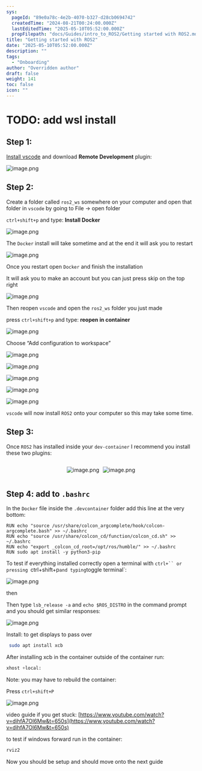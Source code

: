 ```yaml
---
sys:
  pageId: "89e0a78c-4e2b-4070-b327-d28cb0694742"
  createdTime: "2024-08-21T00:24:00.000Z"
  lastEditedTime: "2025-05-10T05:52:00.000Z"
  propFilepath: "docs/Guides/intro_to_ROS2/Getting started with ROS2.md"
title: "Getting started with ROS2"
date: "2025-05-10T05:52:00.000Z"
description: ""
tags:
  - "Onboarding"
author: "Overridden author"
draft: false
weight: 141
toc: false
icon: ""
---
```


# TODO: add wsl install

## Step 1:

[Install vscode](https://code.visualstudio.com/download) and download **Remote Development** plugin:

![image.png](https://prod-files-secure.s3.us-west-2.amazonaws.com/d518164a-d88e-44d1-a4ee-3adb3bd8bce0/efb52993-1881-4a40-b95e-6f020334f022/image.png?X-Amz-Algorithm=AWS4-HMAC-SHA256&X-Amz-Content-Sha256=UNSIGNED-PAYLOAD&X-Amz-Credential=ASIAZI2LB466UAK34PO5%2F20250702%2Fus-west-2%2Fs3%2Faws4_request&X-Amz-Date=20250702T110831Z&X-Amz-Expires=3600&X-Amz-Security-Token=IQoJb3JpZ2luX2VjEPP%2F%2F%2F%2F%2F%2F%2F%2F%2F%2FwEaCXVzLXdlc3QtMiJIMEYCIQCPHFxyAuqaR9LkIKvtX67%2B1qAYSpNIBNpn0ujVBqYaoAIhAN0cd8EkozwlIep0kN0OXvsceCUi9MmeLIXIUssUV4t5KogECOv%2F%2F%2F%2F%2F%2F%2F%2F%2F%2FwEQABoMNjM3NDIzMTgzODA1IgwjbUmH8lXfRF4o9uEq3AMQ8kraD5%2FWa3mi%2FjwZJ84Y1JhWyTvSe9jpEVwqpJhAXVF6aNy1LX2XlbJNUVLvzAqNGJc3Mc0VUI%2FfoZks6kMVqFS7sSmxdBGl1lR5rxqMaZ99W0fLHs%2BD1fWpMA37bWWxWACAC7uB45UercTcgl0BhaSVt705mvNQObQz0YwI1EMVrb2R65ah5PFaB5YGMtI2cdeDATu%2Fh8Amp%2FBayLv4D9NzC8tt6sExTghYCud5IvjJlGsl1X7LIivxS7MrsbASl5LPIh7FxIQdaflvlx5Xvxj%2FsMxLRVPdOjo6soGd4vz3uMdW0I5jgEbNOTjkRDRGQGTx12LLV5nVGWvm%2BHYzqFwm6jxa5KYDXYile0cVncEK3V3qAa11pbTiRUkJjY3wLBIMb9r%2F8n5r5ldjwErUCCnMJmQzvy506q8%2FMJOoGuMDYyZ4Lz70W4vxJ6ibTHp7RFoJ7XYuJMEEyhAUwnXFZh7GaPuTGbz2q%2F%2BXTVz0TpsYU0T7id6P56rxkANiCjpDemYuNwZP2zvKalfxMynBlPZFwtJB4K%2BbTKuQleYGr1ex0sgy7NOWdIAvb5x0sxd%2Fvzwngh3oSxvNAT5G01y%2F2qu0ndBEy81r3rmV7Syiz7%2BFXOauNc3YpfYYqzCdk5TDBjqkAVZtO84sy%2BBXoDAyibSNdU2KonC3RGuOn6vWcBtPBhAgHHrFnqVuA3pFpMkJnr8isESwRBfGaXQzd7zQtfXFoVJnd3j1KsdCv95Mxn7YqFlpwlMUDtdtxEwgW3cjT7rkHcf1eoxrQXyceg1O9cTsb7Twaosrxk5RNbyyvc83tkF3xbBp0Qvv%2Fx8PXwGi70kKPCDlf2o3do0pKFyXNhv2cDOJWK05&X-Amz-Signature=1219cb1c0c4d3fe99446ab381fd5bfb4584d2db2d1f696038a8abe8bba9667f6&X-Amz-SignedHeaders=host&x-amz-checksum-mode=ENABLED&x-id=GetObject)

## Step 2:

Create a folder called `ros2_ws` somewhere on your computer and open that folder in `vscode` by going to File → open folder 

`ctrl+shift+p` and type: **Install Docker**

![image.png](https://prod-files-secure.s3.us-west-2.amazonaws.com/d518164a-d88e-44d1-a4ee-3adb3bd8bce0/2269dc0e-1cd5-47ff-bceb-c04ad9b2eab0/image.png?X-Amz-Algorithm=AWS4-HMAC-SHA256&X-Amz-Content-Sha256=UNSIGNED-PAYLOAD&X-Amz-Credential=ASIAZI2LB466UAK34PO5%2F20250702%2Fus-west-2%2Fs3%2Faws4_request&X-Amz-Date=20250702T110831Z&X-Amz-Expires=3600&X-Amz-Security-Token=IQoJb3JpZ2luX2VjEPP%2F%2F%2F%2F%2F%2F%2F%2F%2F%2FwEaCXVzLXdlc3QtMiJIMEYCIQCPHFxyAuqaR9LkIKvtX67%2B1qAYSpNIBNpn0ujVBqYaoAIhAN0cd8EkozwlIep0kN0OXvsceCUi9MmeLIXIUssUV4t5KogECOv%2F%2F%2F%2F%2F%2F%2F%2F%2F%2FwEQABoMNjM3NDIzMTgzODA1IgwjbUmH8lXfRF4o9uEq3AMQ8kraD5%2FWa3mi%2FjwZJ84Y1JhWyTvSe9jpEVwqpJhAXVF6aNy1LX2XlbJNUVLvzAqNGJc3Mc0VUI%2FfoZks6kMVqFS7sSmxdBGl1lR5rxqMaZ99W0fLHs%2BD1fWpMA37bWWxWACAC7uB45UercTcgl0BhaSVt705mvNQObQz0YwI1EMVrb2R65ah5PFaB5YGMtI2cdeDATu%2Fh8Amp%2FBayLv4D9NzC8tt6sExTghYCud5IvjJlGsl1X7LIivxS7MrsbASl5LPIh7FxIQdaflvlx5Xvxj%2FsMxLRVPdOjo6soGd4vz3uMdW0I5jgEbNOTjkRDRGQGTx12LLV5nVGWvm%2BHYzqFwm6jxa5KYDXYile0cVncEK3V3qAa11pbTiRUkJjY3wLBIMb9r%2F8n5r5ldjwErUCCnMJmQzvy506q8%2FMJOoGuMDYyZ4Lz70W4vxJ6ibTHp7RFoJ7XYuJMEEyhAUwnXFZh7GaPuTGbz2q%2F%2BXTVz0TpsYU0T7id6P56rxkANiCjpDemYuNwZP2zvKalfxMynBlPZFwtJB4K%2BbTKuQleYGr1ex0sgy7NOWdIAvb5x0sxd%2Fvzwngh3oSxvNAT5G01y%2F2qu0ndBEy81r3rmV7Syiz7%2BFXOauNc3YpfYYqzCdk5TDBjqkAVZtO84sy%2BBXoDAyibSNdU2KonC3RGuOn6vWcBtPBhAgHHrFnqVuA3pFpMkJnr8isESwRBfGaXQzd7zQtfXFoVJnd3j1KsdCv95Mxn7YqFlpwlMUDtdtxEwgW3cjT7rkHcf1eoxrQXyceg1O9cTsb7Twaosrxk5RNbyyvc83tkF3xbBp0Qvv%2Fx8PXwGi70kKPCDlf2o3do0pKFyXNhv2cDOJWK05&X-Amz-Signature=50c0cc5bfd10e9d4f0a30abd2aa56a6bb5d0ea58912ae1dce45abbcee91ecb1e&X-Amz-SignedHeaders=host&x-amz-checksum-mode=ENABLED&x-id=GetObject)

The `Docker` install will take sometime and at the end it will ask you to restart

![image.png](https://prod-files-secure.s3.us-west-2.amazonaws.com/d518164a-d88e-44d1-a4ee-3adb3bd8bce0/ed233f78-be33-4b1f-b89c-9c346c0e961e/image.png?X-Amz-Algorithm=AWS4-HMAC-SHA256&X-Amz-Content-Sha256=UNSIGNED-PAYLOAD&X-Amz-Credential=ASIAZI2LB466UAK34PO5%2F20250702%2Fus-west-2%2Fs3%2Faws4_request&X-Amz-Date=20250702T110831Z&X-Amz-Expires=3600&X-Amz-Security-Token=IQoJb3JpZ2luX2VjEPP%2F%2F%2F%2F%2F%2F%2F%2F%2F%2FwEaCXVzLXdlc3QtMiJIMEYCIQCPHFxyAuqaR9LkIKvtX67%2B1qAYSpNIBNpn0ujVBqYaoAIhAN0cd8EkozwlIep0kN0OXvsceCUi9MmeLIXIUssUV4t5KogECOv%2F%2F%2F%2F%2F%2F%2F%2F%2F%2FwEQABoMNjM3NDIzMTgzODA1IgwjbUmH8lXfRF4o9uEq3AMQ8kraD5%2FWa3mi%2FjwZJ84Y1JhWyTvSe9jpEVwqpJhAXVF6aNy1LX2XlbJNUVLvzAqNGJc3Mc0VUI%2FfoZks6kMVqFS7sSmxdBGl1lR5rxqMaZ99W0fLHs%2BD1fWpMA37bWWxWACAC7uB45UercTcgl0BhaSVt705mvNQObQz0YwI1EMVrb2R65ah5PFaB5YGMtI2cdeDATu%2Fh8Amp%2FBayLv4D9NzC8tt6sExTghYCud5IvjJlGsl1X7LIivxS7MrsbASl5LPIh7FxIQdaflvlx5Xvxj%2FsMxLRVPdOjo6soGd4vz3uMdW0I5jgEbNOTjkRDRGQGTx12LLV5nVGWvm%2BHYzqFwm6jxa5KYDXYile0cVncEK3V3qAa11pbTiRUkJjY3wLBIMb9r%2F8n5r5ldjwErUCCnMJmQzvy506q8%2FMJOoGuMDYyZ4Lz70W4vxJ6ibTHp7RFoJ7XYuJMEEyhAUwnXFZh7GaPuTGbz2q%2F%2BXTVz0TpsYU0T7id6P56rxkANiCjpDemYuNwZP2zvKalfxMynBlPZFwtJB4K%2BbTKuQleYGr1ex0sgy7NOWdIAvb5x0sxd%2Fvzwngh3oSxvNAT5G01y%2F2qu0ndBEy81r3rmV7Syiz7%2BFXOauNc3YpfYYqzCdk5TDBjqkAVZtO84sy%2BBXoDAyibSNdU2KonC3RGuOn6vWcBtPBhAgHHrFnqVuA3pFpMkJnr8isESwRBfGaXQzd7zQtfXFoVJnd3j1KsdCv95Mxn7YqFlpwlMUDtdtxEwgW3cjT7rkHcf1eoxrQXyceg1O9cTsb7Twaosrxk5RNbyyvc83tkF3xbBp0Qvv%2Fx8PXwGi70kKPCDlf2o3do0pKFyXNhv2cDOJWK05&X-Amz-Signature=1c1b463e683ebd90d56e3545afce82e8629b99f2d55895c67da2bc33d945352d&X-Amz-SignedHeaders=host&x-amz-checksum-mode=ENABLED&x-id=GetObject)

Once you restart open `Docker` and finish the installation

It will ask you to make an account but you can just press skip on the top right

![image.png](https://prod-files-secure.s3.us-west-2.amazonaws.com/d518164a-d88e-44d1-a4ee-3adb3bd8bce0/21010ad9-1659-4fd9-9f59-9932a09b2a3d/image.png?X-Amz-Algorithm=AWS4-HMAC-SHA256&X-Amz-Content-Sha256=UNSIGNED-PAYLOAD&X-Amz-Credential=ASIAZI2LB466UAK34PO5%2F20250702%2Fus-west-2%2Fs3%2Faws4_request&X-Amz-Date=20250702T110831Z&X-Amz-Expires=3600&X-Amz-Security-Token=IQoJb3JpZ2luX2VjEPP%2F%2F%2F%2F%2F%2F%2F%2F%2F%2FwEaCXVzLXdlc3QtMiJIMEYCIQCPHFxyAuqaR9LkIKvtX67%2B1qAYSpNIBNpn0ujVBqYaoAIhAN0cd8EkozwlIep0kN0OXvsceCUi9MmeLIXIUssUV4t5KogECOv%2F%2F%2F%2F%2F%2F%2F%2F%2F%2FwEQABoMNjM3NDIzMTgzODA1IgwjbUmH8lXfRF4o9uEq3AMQ8kraD5%2FWa3mi%2FjwZJ84Y1JhWyTvSe9jpEVwqpJhAXVF6aNy1LX2XlbJNUVLvzAqNGJc3Mc0VUI%2FfoZks6kMVqFS7sSmxdBGl1lR5rxqMaZ99W0fLHs%2BD1fWpMA37bWWxWACAC7uB45UercTcgl0BhaSVt705mvNQObQz0YwI1EMVrb2R65ah5PFaB5YGMtI2cdeDATu%2Fh8Amp%2FBayLv4D9NzC8tt6sExTghYCud5IvjJlGsl1X7LIivxS7MrsbASl5LPIh7FxIQdaflvlx5Xvxj%2FsMxLRVPdOjo6soGd4vz3uMdW0I5jgEbNOTjkRDRGQGTx12LLV5nVGWvm%2BHYzqFwm6jxa5KYDXYile0cVncEK3V3qAa11pbTiRUkJjY3wLBIMb9r%2F8n5r5ldjwErUCCnMJmQzvy506q8%2FMJOoGuMDYyZ4Lz70W4vxJ6ibTHp7RFoJ7XYuJMEEyhAUwnXFZh7GaPuTGbz2q%2F%2BXTVz0TpsYU0T7id6P56rxkANiCjpDemYuNwZP2zvKalfxMynBlPZFwtJB4K%2BbTKuQleYGr1ex0sgy7NOWdIAvb5x0sxd%2Fvzwngh3oSxvNAT5G01y%2F2qu0ndBEy81r3rmV7Syiz7%2BFXOauNc3YpfYYqzCdk5TDBjqkAVZtO84sy%2BBXoDAyibSNdU2KonC3RGuOn6vWcBtPBhAgHHrFnqVuA3pFpMkJnr8isESwRBfGaXQzd7zQtfXFoVJnd3j1KsdCv95Mxn7YqFlpwlMUDtdtxEwgW3cjT7rkHcf1eoxrQXyceg1O9cTsb7Twaosrxk5RNbyyvc83tkF3xbBp0Qvv%2Fx8PXwGi70kKPCDlf2o3do0pKFyXNhv2cDOJWK05&X-Amz-Signature=fedd006a91027d0b6bd81a62df2be14a1a5c5940dce391b84ee3d47e44d03ea9&X-Amz-SignedHeaders=host&x-amz-checksum-mode=ENABLED&x-id=GetObject)

Then reopen `vscode` and open the `ros2_ws` folder you just made

press `ctrl+shift+p` and type: **reopen in container**

![image.png](https://prod-files-secure.s3.us-west-2.amazonaws.com/d518164a-d88e-44d1-a4ee-3adb3bd8bce0/4e93b8c2-41ad-488c-8095-c74205196118/image.png?X-Amz-Algorithm=AWS4-HMAC-SHA256&X-Amz-Content-Sha256=UNSIGNED-PAYLOAD&X-Amz-Credential=ASIAZI2LB466UAK34PO5%2F20250702%2Fus-west-2%2Fs3%2Faws4_request&X-Amz-Date=20250702T110831Z&X-Amz-Expires=3600&X-Amz-Security-Token=IQoJb3JpZ2luX2VjEPP%2F%2F%2F%2F%2F%2F%2F%2F%2F%2FwEaCXVzLXdlc3QtMiJIMEYCIQCPHFxyAuqaR9LkIKvtX67%2B1qAYSpNIBNpn0ujVBqYaoAIhAN0cd8EkozwlIep0kN0OXvsceCUi9MmeLIXIUssUV4t5KogECOv%2F%2F%2F%2F%2F%2F%2F%2F%2F%2FwEQABoMNjM3NDIzMTgzODA1IgwjbUmH8lXfRF4o9uEq3AMQ8kraD5%2FWa3mi%2FjwZJ84Y1JhWyTvSe9jpEVwqpJhAXVF6aNy1LX2XlbJNUVLvzAqNGJc3Mc0VUI%2FfoZks6kMVqFS7sSmxdBGl1lR5rxqMaZ99W0fLHs%2BD1fWpMA37bWWxWACAC7uB45UercTcgl0BhaSVt705mvNQObQz0YwI1EMVrb2R65ah5PFaB5YGMtI2cdeDATu%2Fh8Amp%2FBayLv4D9NzC8tt6sExTghYCud5IvjJlGsl1X7LIivxS7MrsbASl5LPIh7FxIQdaflvlx5Xvxj%2FsMxLRVPdOjo6soGd4vz3uMdW0I5jgEbNOTjkRDRGQGTx12LLV5nVGWvm%2BHYzqFwm6jxa5KYDXYile0cVncEK3V3qAa11pbTiRUkJjY3wLBIMb9r%2F8n5r5ldjwErUCCnMJmQzvy506q8%2FMJOoGuMDYyZ4Lz70W4vxJ6ibTHp7RFoJ7XYuJMEEyhAUwnXFZh7GaPuTGbz2q%2F%2BXTVz0TpsYU0T7id6P56rxkANiCjpDemYuNwZP2zvKalfxMynBlPZFwtJB4K%2BbTKuQleYGr1ex0sgy7NOWdIAvb5x0sxd%2Fvzwngh3oSxvNAT5G01y%2F2qu0ndBEy81r3rmV7Syiz7%2BFXOauNc3YpfYYqzCdk5TDBjqkAVZtO84sy%2BBXoDAyibSNdU2KonC3RGuOn6vWcBtPBhAgHHrFnqVuA3pFpMkJnr8isESwRBfGaXQzd7zQtfXFoVJnd3j1KsdCv95Mxn7YqFlpwlMUDtdtxEwgW3cjT7rkHcf1eoxrQXyceg1O9cTsb7Twaosrxk5RNbyyvc83tkF3xbBp0Qvv%2Fx8PXwGi70kKPCDlf2o3do0pKFyXNhv2cDOJWK05&X-Amz-Signature=b4caec93c6f63974911040fee6dfb4f3b1eab6d0ccc16e6ff88ad83255777983&X-Amz-SignedHeaders=host&x-amz-checksum-mode=ENABLED&x-id=GetObject)

Choose “Add configuration to workspace”

![image.png](https://prod-files-secure.s3.us-west-2.amazonaws.com/d518164a-d88e-44d1-a4ee-3adb3bd8bce0/9560b282-5060-4989-ba37-97e7b2c22476/image.png?X-Amz-Algorithm=AWS4-HMAC-SHA256&X-Amz-Content-Sha256=UNSIGNED-PAYLOAD&X-Amz-Credential=ASIAZI2LB466UAK34PO5%2F20250702%2Fus-west-2%2Fs3%2Faws4_request&X-Amz-Date=20250702T110831Z&X-Amz-Expires=3600&X-Amz-Security-Token=IQoJb3JpZ2luX2VjEPP%2F%2F%2F%2F%2F%2F%2F%2F%2F%2FwEaCXVzLXdlc3QtMiJIMEYCIQCPHFxyAuqaR9LkIKvtX67%2B1qAYSpNIBNpn0ujVBqYaoAIhAN0cd8EkozwlIep0kN0OXvsceCUi9MmeLIXIUssUV4t5KogECOv%2F%2F%2F%2F%2F%2F%2F%2F%2F%2FwEQABoMNjM3NDIzMTgzODA1IgwjbUmH8lXfRF4o9uEq3AMQ8kraD5%2FWa3mi%2FjwZJ84Y1JhWyTvSe9jpEVwqpJhAXVF6aNy1LX2XlbJNUVLvzAqNGJc3Mc0VUI%2FfoZks6kMVqFS7sSmxdBGl1lR5rxqMaZ99W0fLHs%2BD1fWpMA37bWWxWACAC7uB45UercTcgl0BhaSVt705mvNQObQz0YwI1EMVrb2R65ah5PFaB5YGMtI2cdeDATu%2Fh8Amp%2FBayLv4D9NzC8tt6sExTghYCud5IvjJlGsl1X7LIivxS7MrsbASl5LPIh7FxIQdaflvlx5Xvxj%2FsMxLRVPdOjo6soGd4vz3uMdW0I5jgEbNOTjkRDRGQGTx12LLV5nVGWvm%2BHYzqFwm6jxa5KYDXYile0cVncEK3V3qAa11pbTiRUkJjY3wLBIMb9r%2F8n5r5ldjwErUCCnMJmQzvy506q8%2FMJOoGuMDYyZ4Lz70W4vxJ6ibTHp7RFoJ7XYuJMEEyhAUwnXFZh7GaPuTGbz2q%2F%2BXTVz0TpsYU0T7id6P56rxkANiCjpDemYuNwZP2zvKalfxMynBlPZFwtJB4K%2BbTKuQleYGr1ex0sgy7NOWdIAvb5x0sxd%2Fvzwngh3oSxvNAT5G01y%2F2qu0ndBEy81r3rmV7Syiz7%2BFXOauNc3YpfYYqzCdk5TDBjqkAVZtO84sy%2BBXoDAyibSNdU2KonC3RGuOn6vWcBtPBhAgHHrFnqVuA3pFpMkJnr8isESwRBfGaXQzd7zQtfXFoVJnd3j1KsdCv95Mxn7YqFlpwlMUDtdtxEwgW3cjT7rkHcf1eoxrQXyceg1O9cTsb7Twaosrxk5RNbyyvc83tkF3xbBp0Qvv%2Fx8PXwGi70kKPCDlf2o3do0pKFyXNhv2cDOJWK05&X-Amz-Signature=3077a3191af282bde4ac1c2b1af829af3e5ee4b383367b5798bba084e039ea57&X-Amz-SignedHeaders=host&x-amz-checksum-mode=ENABLED&x-id=GetObject)

![image.png](https://prod-files-secure.s3.us-west-2.amazonaws.com/d518164a-d88e-44d1-a4ee-3adb3bd8bce0/2ee63f81-886b-48e8-a553-dc6e5eac99e4/image.png?X-Amz-Algorithm=AWS4-HMAC-SHA256&X-Amz-Content-Sha256=UNSIGNED-PAYLOAD&X-Amz-Credential=ASIAZI2LB466UAK34PO5%2F20250702%2Fus-west-2%2Fs3%2Faws4_request&X-Amz-Date=20250702T110831Z&X-Amz-Expires=3600&X-Amz-Security-Token=IQoJb3JpZ2luX2VjEPP%2F%2F%2F%2F%2F%2F%2F%2F%2F%2FwEaCXVzLXdlc3QtMiJIMEYCIQCPHFxyAuqaR9LkIKvtX67%2B1qAYSpNIBNpn0ujVBqYaoAIhAN0cd8EkozwlIep0kN0OXvsceCUi9MmeLIXIUssUV4t5KogECOv%2F%2F%2F%2F%2F%2F%2F%2F%2F%2FwEQABoMNjM3NDIzMTgzODA1IgwjbUmH8lXfRF4o9uEq3AMQ8kraD5%2FWa3mi%2FjwZJ84Y1JhWyTvSe9jpEVwqpJhAXVF6aNy1LX2XlbJNUVLvzAqNGJc3Mc0VUI%2FfoZks6kMVqFS7sSmxdBGl1lR5rxqMaZ99W0fLHs%2BD1fWpMA37bWWxWACAC7uB45UercTcgl0BhaSVt705mvNQObQz0YwI1EMVrb2R65ah5PFaB5YGMtI2cdeDATu%2Fh8Amp%2FBayLv4D9NzC8tt6sExTghYCud5IvjJlGsl1X7LIivxS7MrsbASl5LPIh7FxIQdaflvlx5Xvxj%2FsMxLRVPdOjo6soGd4vz3uMdW0I5jgEbNOTjkRDRGQGTx12LLV5nVGWvm%2BHYzqFwm6jxa5KYDXYile0cVncEK3V3qAa11pbTiRUkJjY3wLBIMb9r%2F8n5r5ldjwErUCCnMJmQzvy506q8%2FMJOoGuMDYyZ4Lz70W4vxJ6ibTHp7RFoJ7XYuJMEEyhAUwnXFZh7GaPuTGbz2q%2F%2BXTVz0TpsYU0T7id6P56rxkANiCjpDemYuNwZP2zvKalfxMynBlPZFwtJB4K%2BbTKuQleYGr1ex0sgy7NOWdIAvb5x0sxd%2Fvzwngh3oSxvNAT5G01y%2F2qu0ndBEy81r3rmV7Syiz7%2BFXOauNc3YpfYYqzCdk5TDBjqkAVZtO84sy%2BBXoDAyibSNdU2KonC3RGuOn6vWcBtPBhAgHHrFnqVuA3pFpMkJnr8isESwRBfGaXQzd7zQtfXFoVJnd3j1KsdCv95Mxn7YqFlpwlMUDtdtxEwgW3cjT7rkHcf1eoxrQXyceg1O9cTsb7Twaosrxk5RNbyyvc83tkF3xbBp0Qvv%2Fx8PXwGi70kKPCDlf2o3do0pKFyXNhv2cDOJWK05&X-Amz-Signature=5c47ad3afaf55f49b8df9bdae3a029ea31bfbe6ac8b62f4d1a146df043ec81dd&X-Amz-SignedHeaders=host&x-amz-checksum-mode=ENABLED&x-id=GetObject)

![image.png](https://prod-files-secure.s3.us-west-2.amazonaws.com/d518164a-d88e-44d1-a4ee-3adb3bd8bce0/ae1580b2-b048-407e-aed9-b584224a7a04/image.png?X-Amz-Algorithm=AWS4-HMAC-SHA256&X-Amz-Content-Sha256=UNSIGNED-PAYLOAD&X-Amz-Credential=ASIAZI2LB466UAK34PO5%2F20250702%2Fus-west-2%2Fs3%2Faws4_request&X-Amz-Date=20250702T110831Z&X-Amz-Expires=3600&X-Amz-Security-Token=IQoJb3JpZ2luX2VjEPP%2F%2F%2F%2F%2F%2F%2F%2F%2F%2FwEaCXVzLXdlc3QtMiJIMEYCIQCPHFxyAuqaR9LkIKvtX67%2B1qAYSpNIBNpn0ujVBqYaoAIhAN0cd8EkozwlIep0kN0OXvsceCUi9MmeLIXIUssUV4t5KogECOv%2F%2F%2F%2F%2F%2F%2F%2F%2F%2FwEQABoMNjM3NDIzMTgzODA1IgwjbUmH8lXfRF4o9uEq3AMQ8kraD5%2FWa3mi%2FjwZJ84Y1JhWyTvSe9jpEVwqpJhAXVF6aNy1LX2XlbJNUVLvzAqNGJc3Mc0VUI%2FfoZks6kMVqFS7sSmxdBGl1lR5rxqMaZ99W0fLHs%2BD1fWpMA37bWWxWACAC7uB45UercTcgl0BhaSVt705mvNQObQz0YwI1EMVrb2R65ah5PFaB5YGMtI2cdeDATu%2Fh8Amp%2FBayLv4D9NzC8tt6sExTghYCud5IvjJlGsl1X7LIivxS7MrsbASl5LPIh7FxIQdaflvlx5Xvxj%2FsMxLRVPdOjo6soGd4vz3uMdW0I5jgEbNOTjkRDRGQGTx12LLV5nVGWvm%2BHYzqFwm6jxa5KYDXYile0cVncEK3V3qAa11pbTiRUkJjY3wLBIMb9r%2F8n5r5ldjwErUCCnMJmQzvy506q8%2FMJOoGuMDYyZ4Lz70W4vxJ6ibTHp7RFoJ7XYuJMEEyhAUwnXFZh7GaPuTGbz2q%2F%2BXTVz0TpsYU0T7id6P56rxkANiCjpDemYuNwZP2zvKalfxMynBlPZFwtJB4K%2BbTKuQleYGr1ex0sgy7NOWdIAvb5x0sxd%2Fvzwngh3oSxvNAT5G01y%2F2qu0ndBEy81r3rmV7Syiz7%2BFXOauNc3YpfYYqzCdk5TDBjqkAVZtO84sy%2BBXoDAyibSNdU2KonC3RGuOn6vWcBtPBhAgHHrFnqVuA3pFpMkJnr8isESwRBfGaXQzd7zQtfXFoVJnd3j1KsdCv95Mxn7YqFlpwlMUDtdtxEwgW3cjT7rkHcf1eoxrQXyceg1O9cTsb7Twaosrxk5RNbyyvc83tkF3xbBp0Qvv%2Fx8PXwGi70kKPCDlf2o3do0pKFyXNhv2cDOJWK05&X-Amz-Signature=a4f6ed589aa415e24e67807f6ce3a86a834567d33d37050c2f8deb0baa2a8ec7&X-Amz-SignedHeaders=host&x-amz-checksum-mode=ENABLED&x-id=GetObject)

![image.png](https://prod-files-secure.s3.us-west-2.amazonaws.com/d518164a-d88e-44d1-a4ee-3adb3bd8bce0/53255b28-f75e-430f-b9e3-c0ac8577e42b/image.png?X-Amz-Algorithm=AWS4-HMAC-SHA256&X-Amz-Content-Sha256=UNSIGNED-PAYLOAD&X-Amz-Credential=ASIAZI2LB466UAK34PO5%2F20250702%2Fus-west-2%2Fs3%2Faws4_request&X-Amz-Date=20250702T110831Z&X-Amz-Expires=3600&X-Amz-Security-Token=IQoJb3JpZ2luX2VjEPP%2F%2F%2F%2F%2F%2F%2F%2F%2F%2FwEaCXVzLXdlc3QtMiJIMEYCIQCPHFxyAuqaR9LkIKvtX67%2B1qAYSpNIBNpn0ujVBqYaoAIhAN0cd8EkozwlIep0kN0OXvsceCUi9MmeLIXIUssUV4t5KogECOv%2F%2F%2F%2F%2F%2F%2F%2F%2F%2FwEQABoMNjM3NDIzMTgzODA1IgwjbUmH8lXfRF4o9uEq3AMQ8kraD5%2FWa3mi%2FjwZJ84Y1JhWyTvSe9jpEVwqpJhAXVF6aNy1LX2XlbJNUVLvzAqNGJc3Mc0VUI%2FfoZks6kMVqFS7sSmxdBGl1lR5rxqMaZ99W0fLHs%2BD1fWpMA37bWWxWACAC7uB45UercTcgl0BhaSVt705mvNQObQz0YwI1EMVrb2R65ah5PFaB5YGMtI2cdeDATu%2Fh8Amp%2FBayLv4D9NzC8tt6sExTghYCud5IvjJlGsl1X7LIivxS7MrsbASl5LPIh7FxIQdaflvlx5Xvxj%2FsMxLRVPdOjo6soGd4vz3uMdW0I5jgEbNOTjkRDRGQGTx12LLV5nVGWvm%2BHYzqFwm6jxa5KYDXYile0cVncEK3V3qAa11pbTiRUkJjY3wLBIMb9r%2F8n5r5ldjwErUCCnMJmQzvy506q8%2FMJOoGuMDYyZ4Lz70W4vxJ6ibTHp7RFoJ7XYuJMEEyhAUwnXFZh7GaPuTGbz2q%2F%2BXTVz0TpsYU0T7id6P56rxkANiCjpDemYuNwZP2zvKalfxMynBlPZFwtJB4K%2BbTKuQleYGr1ex0sgy7NOWdIAvb5x0sxd%2Fvzwngh3oSxvNAT5G01y%2F2qu0ndBEy81r3rmV7Syiz7%2BFXOauNc3YpfYYqzCdk5TDBjqkAVZtO84sy%2BBXoDAyibSNdU2KonC3RGuOn6vWcBtPBhAgHHrFnqVuA3pFpMkJnr8isESwRBfGaXQzd7zQtfXFoVJnd3j1KsdCv95Mxn7YqFlpwlMUDtdtxEwgW3cjT7rkHcf1eoxrQXyceg1O9cTsb7Twaosrxk5RNbyyvc83tkF3xbBp0Qvv%2Fx8PXwGi70kKPCDlf2o3do0pKFyXNhv2cDOJWK05&X-Amz-Signature=71335e94fe35f702d96afe9a8b8173c05c238ff7a816286d31ef091e2a049f1f&X-Amz-SignedHeaders=host&x-amz-checksum-mode=ENABLED&x-id=GetObject)

![image.png](https://prod-files-secure.s3.us-west-2.amazonaws.com/d518164a-d88e-44d1-a4ee-3adb3bd8bce0/7c562767-5af9-4ffb-97d1-327bcdf4ee00/image.png?X-Amz-Algorithm=AWS4-HMAC-SHA256&X-Amz-Content-Sha256=UNSIGNED-PAYLOAD&X-Amz-Credential=ASIAZI2LB466UAK34PO5%2F20250702%2Fus-west-2%2Fs3%2Faws4_request&X-Amz-Date=20250702T110831Z&X-Amz-Expires=3600&X-Amz-Security-Token=IQoJb3JpZ2luX2VjEPP%2F%2F%2F%2F%2F%2F%2F%2F%2F%2FwEaCXVzLXdlc3QtMiJIMEYCIQCPHFxyAuqaR9LkIKvtX67%2B1qAYSpNIBNpn0ujVBqYaoAIhAN0cd8EkozwlIep0kN0OXvsceCUi9MmeLIXIUssUV4t5KogECOv%2F%2F%2F%2F%2F%2F%2F%2F%2F%2FwEQABoMNjM3NDIzMTgzODA1IgwjbUmH8lXfRF4o9uEq3AMQ8kraD5%2FWa3mi%2FjwZJ84Y1JhWyTvSe9jpEVwqpJhAXVF6aNy1LX2XlbJNUVLvzAqNGJc3Mc0VUI%2FfoZks6kMVqFS7sSmxdBGl1lR5rxqMaZ99W0fLHs%2BD1fWpMA37bWWxWACAC7uB45UercTcgl0BhaSVt705mvNQObQz0YwI1EMVrb2R65ah5PFaB5YGMtI2cdeDATu%2Fh8Amp%2FBayLv4D9NzC8tt6sExTghYCud5IvjJlGsl1X7LIivxS7MrsbASl5LPIh7FxIQdaflvlx5Xvxj%2FsMxLRVPdOjo6soGd4vz3uMdW0I5jgEbNOTjkRDRGQGTx12LLV5nVGWvm%2BHYzqFwm6jxa5KYDXYile0cVncEK3V3qAa11pbTiRUkJjY3wLBIMb9r%2F8n5r5ldjwErUCCnMJmQzvy506q8%2FMJOoGuMDYyZ4Lz70W4vxJ6ibTHp7RFoJ7XYuJMEEyhAUwnXFZh7GaPuTGbz2q%2F%2BXTVz0TpsYU0T7id6P56rxkANiCjpDemYuNwZP2zvKalfxMynBlPZFwtJB4K%2BbTKuQleYGr1ex0sgy7NOWdIAvb5x0sxd%2Fvzwngh3oSxvNAT5G01y%2F2qu0ndBEy81r3rmV7Syiz7%2BFXOauNc3YpfYYqzCdk5TDBjqkAVZtO84sy%2BBXoDAyibSNdU2KonC3RGuOn6vWcBtPBhAgHHrFnqVuA3pFpMkJnr8isESwRBfGaXQzd7zQtfXFoVJnd3j1KsdCv95Mxn7YqFlpwlMUDtdtxEwgW3cjT7rkHcf1eoxrQXyceg1O9cTsb7Twaosrxk5RNbyyvc83tkF3xbBp0Qvv%2Fx8PXwGi70kKPCDlf2o3do0pKFyXNhv2cDOJWK05&X-Amz-Signature=6f696956b0d5117ad23d0e3406a560b5d0b9da78a9c205ea6a3ee641a6cddba0&X-Amz-SignedHeaders=host&x-amz-checksum-mode=ENABLED&x-id=GetObject)

`vscode` will now install `ROS2` onto your computer so this may take some time.

## Step 3:

Once `ROS2` has installed inside your `dev-container` I recommend you install these two plugins:

<div style="display: flex;flex-direction: row; column-gap:10px; max-width: 630px;justify-content: center;">
<div>

![image.png](https://prod-files-secure.s3.us-west-2.amazonaws.com/d518164a-d88e-44d1-a4ee-3adb3bd8bce0/3fc3d550-5a54-4ba1-ba6b-faa01cdb7369/image.png?X-Amz-Algorithm=AWS4-HMAC-SHA256&X-Amz-Content-Sha256=UNSIGNED-PAYLOAD&X-Amz-Credential=ASIAZI2LB4666PGLCM4M%2F20250702%2Fus-west-2%2Fs3%2Faws4_request&X-Amz-Date=20250702T110836Z&X-Amz-Expires=3600&X-Amz-Security-Token=IQoJb3JpZ2luX2VjEPP%2F%2F%2F%2F%2F%2F%2F%2F%2F%2FwEaCXVzLXdlc3QtMiJHMEUCIQDuglqKR51MRTyFPjFowqfvjDVIUgIugbFVc%2FxoSTn28gIgROKvx4Zvh0n2s3D0V5n9%2FNaP4ahOStyFfZLhRYTgTQkqiAQI7P%2F%2F%2F%2F%2F%2F%2F%2F%2F%2FARAAGgw2Mzc0MjMxODM4MDUiDPZHwAw5wR7J49ra7yrcA8ax08fvl0hZKRB7Prh5jZ0e7WE2bDtRdqurotG3mqi1JmnHFFrNyEvnVf7ihtKSuRKhDhFcMkBZu4bPSLckKcpfLC6pGMIqJfXzEWNSrOrVvaQnWc9trpzEdppwIAo6n98Z9MxdS72gd4pf6BTpa7O76lwW7ycp2M9MXtT1BSQd4ogOpiTUH%2BYNWtzv8OGPPznaR8hsM2IXZTtkfu9mQabdMnfKX9xw5XMixvansGZa%2FjM7C169L7K3oihKCy%2FR8KEWzhOVAQCDG4wjHmx2Fkb7Wm9XJ%2BKGmV%2B7DjczsGjVhdhvU1wnBSRBfwpcNA0X1a1ZBvrSH68Odakju2e%2FwMuDpinjgrGIXTKJtJLa62WG%2BXwFcToRz0zAmSYynTM4gFXOFK9sZvPFQderuHlw4qPsfzk9rdoUQVOcTcF%2FaJ%2BmCoe0dlumPxluWBtyg1rIC8NSWsltrLtJzobS1CLS9JMKX7t26NVMfYrGeDFVJ1DtcByodfJIqMpgDAxC7OtGAQr%2BUZzqe9sVT1wT7M1%2Fmc4skwUY%2F5EmHnklCVdMuani%2FtEkusDutyG%2BK7LQNGeVWE837y1LpaRVR4dG9EYZi6ZP8nk%2BHdR3ebk5pc%2FTl5ddDohiwqs16oACKeNbMKOUlMMGOqUBwIcynfxtA%2BEF1G2b%2BBmrswBdhATfcdsBDDwBWTysmFaGYSlYCICftqKnLvX8X9yzPnrZxiClpspClCbMaGuk3st5278KF1XnCJVfrFjHth29sBNc%2BcA%2Fm5o%2BahGmgGM3g1J1aOSCZ6UZsqnwKVVbhAZrUnaLZR3hs74t4N7aU6DvUtvTZThtyV3l8Fr3mF%2BWJ0MDAYglcu1CXErCIHbuEGEmu2LR&X-Amz-Signature=741280088ca2f0f96b022c1c02fdda4463f3b24870dcc2a1a6d187d15786331b&X-Amz-SignedHeaders=host&x-amz-checksum-mode=ENABLED&x-id=GetObject)

</div>
<div>

![image.png](https://prod-files-secure.s3.us-west-2.amazonaws.com/d518164a-d88e-44d1-a4ee-3adb3bd8bce0/d994cc66-13c2-4093-a5a3-f84cf4601a82/image.png?X-Amz-Algorithm=AWS4-HMAC-SHA256&X-Amz-Content-Sha256=UNSIGNED-PAYLOAD&X-Amz-Credential=ASIAZI2LB4666MVEKVXL%2F20250702%2Fus-west-2%2Fs3%2Faws4_request&X-Amz-Date=20250702T110836Z&X-Amz-Expires=3600&X-Amz-Security-Token=IQoJb3JpZ2luX2VjEPP%2F%2F%2F%2F%2F%2F%2F%2F%2F%2FwEaCXVzLXdlc3QtMiJGMEQCIAtAe22HvuQuWFlKBGbPeV%2FSUIEUN9yWTlVWUlTNnCAjAiBWV52NdJ3UM5bd%2F%2B%2Bj6KEXcjJmVKAVtUwDhoxvazz06iqIBAjs%2F%2F%2F%2F%2F%2F%2F%2F%2F%2F8BEAAaDDYzNzQyMzE4MzgwNSIMpXhZ65Q9V8LUQKHdKtwDyQjlnAJQE12hD5i%2BAJZBHISWWaYVBjx%2BN9M4vXjJEeOR1PP12vJ0zxea%2Fe9mLx0%2BcPyj0ny6aXGqdBsJmaYooYXsMem702Z2k2WW8RpR7wQIFW%2Bowm%2BMX%2BLcxkhTEMCI8%2FY3jpJRvI4CDJKVqXvACfwhnJ564tKL0b8IH8159nGnuLb39wy9%2ByyZ9w2oEc17K2i3Cib6h5nt%2BolztPIGc6pMzSdKBeAgZbbrMwBrJ%2B3ScFTGRARYTJHJTo%2B5GN2JhnrGtKUiy0qzaV5BJ4Gl5xhEzjNSgBIoJJoYPC0mZ2psYrHoA0et9LT4KOYco2cCclEVMh7bVTaYQQGnarlamjDPIgW%2FRye5qidIxMGmKZ3W65m5DQrivlir%2B0eMlcKMhbCGpk%2FwskN7CRwFIdLdlX5gnXd4oPC2r5CFg6OonaVb7LjUA8WzAjJGkdQEsg0Ctgw4d1PWkrc1TI0JxEOxNJF0kVgQUpgosNAD4gp78lfrGH6w0OL0RVJdD7jcsAFEhVnI1NasdLFq9Nw3nUrtT7yiQhsJLC4AtXGZPhN7FBwErY9Nn9vQEMrrGHoEuJ8uEdSgMpN2QMAnjEOu7pGffZ8aWolSiZdC13pG4bCcWWBM%2BWeiJ0zmJ0n5RHEwwZOUwwY6pgFk6JEwC5PmztzDMK1gdOOwPv5yI%2BcfOAbvZ%2FmH1dt4DK%2FfaxU4uAUboVo09bI%2BvdAmIWbE5mBvRJez9sd4MI9rZ5o%2FNKA1FiqhhfRqVsJu2ZxGQikt4qIH4%2B%2BGNkw3DprvblcjOVITAhBpaa1Fnlz%2BqDz4%2FXIeHPCFyJ%2FGxz0NNHyuNhoy%2Bm7m3L4SDh2%2BzbYr5CERDylLZ%2B%2B7AjzBt8LdgNIYOWxr&X-Amz-Signature=b00e9f39faa44d3671754cc8d2086cf727f23e1be8ff6fc04bf94c1bf0b7ccf4&X-Amz-SignedHeaders=host&x-amz-checksum-mode=ENABLED&x-id=GetObject)

</div>
</div>

## Step 4: add to `.bashrc`

In the `Docker` file inside the `.devcontainer` folder add this line at the very bottom: 

```docker
RUN echo "source /usr/share/colcon_argcomplete/hook/colcon-argcomplete.bash" >> ~/.bashrc
RUN echo "source /usr/share/colcon_cd/function/colcon_cd.sh" >> ~/.bashrc
RUN echo "export _colcon_cd_root=/opt/ros/humble/" >> ~/.bashrc
RUN sudo apt install -y python3-pip 
```

To test if everything installed correctly open a terminal with `ctrl+`` or pressing `ctrl+shift+p` and typing `toggle terminal`:

![image.png](https://prod-files-secure.s3.us-west-2.amazonaws.com/d518164a-d88e-44d1-a4ee-3adb3bd8bce0/6a4943d8-b04e-4c02-9a58-775f3384d1a5/image.png?X-Amz-Algorithm=AWS4-HMAC-SHA256&X-Amz-Content-Sha256=UNSIGNED-PAYLOAD&X-Amz-Credential=ASIAZI2LB466UAK34PO5%2F20250702%2Fus-west-2%2Fs3%2Faws4_request&X-Amz-Date=20250702T110831Z&X-Amz-Expires=3600&X-Amz-Security-Token=IQoJb3JpZ2luX2VjEPP%2F%2F%2F%2F%2F%2F%2F%2F%2F%2FwEaCXVzLXdlc3QtMiJIMEYCIQCPHFxyAuqaR9LkIKvtX67%2B1qAYSpNIBNpn0ujVBqYaoAIhAN0cd8EkozwlIep0kN0OXvsceCUi9MmeLIXIUssUV4t5KogECOv%2F%2F%2F%2F%2F%2F%2F%2F%2F%2FwEQABoMNjM3NDIzMTgzODA1IgwjbUmH8lXfRF4o9uEq3AMQ8kraD5%2FWa3mi%2FjwZJ84Y1JhWyTvSe9jpEVwqpJhAXVF6aNy1LX2XlbJNUVLvzAqNGJc3Mc0VUI%2FfoZks6kMVqFS7sSmxdBGl1lR5rxqMaZ99W0fLHs%2BD1fWpMA37bWWxWACAC7uB45UercTcgl0BhaSVt705mvNQObQz0YwI1EMVrb2R65ah5PFaB5YGMtI2cdeDATu%2Fh8Amp%2FBayLv4D9NzC8tt6sExTghYCud5IvjJlGsl1X7LIivxS7MrsbASl5LPIh7FxIQdaflvlx5Xvxj%2FsMxLRVPdOjo6soGd4vz3uMdW0I5jgEbNOTjkRDRGQGTx12LLV5nVGWvm%2BHYzqFwm6jxa5KYDXYile0cVncEK3V3qAa11pbTiRUkJjY3wLBIMb9r%2F8n5r5ldjwErUCCnMJmQzvy506q8%2FMJOoGuMDYyZ4Lz70W4vxJ6ibTHp7RFoJ7XYuJMEEyhAUwnXFZh7GaPuTGbz2q%2F%2BXTVz0TpsYU0T7id6P56rxkANiCjpDemYuNwZP2zvKalfxMynBlPZFwtJB4K%2BbTKuQleYGr1ex0sgy7NOWdIAvb5x0sxd%2Fvzwngh3oSxvNAT5G01y%2F2qu0ndBEy81r3rmV7Syiz7%2BFXOauNc3YpfYYqzCdk5TDBjqkAVZtO84sy%2BBXoDAyibSNdU2KonC3RGuOn6vWcBtPBhAgHHrFnqVuA3pFpMkJnr8isESwRBfGaXQzd7zQtfXFoVJnd3j1KsdCv95Mxn7YqFlpwlMUDtdtxEwgW3cjT7rkHcf1eoxrQXyceg1O9cTsb7Twaosrxk5RNbyyvc83tkF3xbBp0Qvv%2Fx8PXwGi70kKPCDlf2o3do0pKFyXNhv2cDOJWK05&X-Amz-Signature=5665443b3aa5f8368bebee6e9b88c1c87ad67c4c733f40d280f385f1307a2c69&X-Amz-SignedHeaders=host&x-amz-checksum-mode=ENABLED&x-id=GetObject)

then 

Then type `lsb_release -a` and `echo $ROS_DISTRO` in the command prompt and you should get similar responses:

![image.png](https://prod-files-secure.s3.us-west-2.amazonaws.com/d518164a-d88e-44d1-a4ee-3adb3bd8bce0/3e635dec-a805-4e85-8b9e-d000e5b71a4e/image.png?X-Amz-Algorithm=AWS4-HMAC-SHA256&X-Amz-Content-Sha256=UNSIGNED-PAYLOAD&X-Amz-Credential=ASIAZI2LB466UAK34PO5%2F20250702%2Fus-west-2%2Fs3%2Faws4_request&X-Amz-Date=20250702T110831Z&X-Amz-Expires=3600&X-Amz-Security-Token=IQoJb3JpZ2luX2VjEPP%2F%2F%2F%2F%2F%2F%2F%2F%2F%2FwEaCXVzLXdlc3QtMiJIMEYCIQCPHFxyAuqaR9LkIKvtX67%2B1qAYSpNIBNpn0ujVBqYaoAIhAN0cd8EkozwlIep0kN0OXvsceCUi9MmeLIXIUssUV4t5KogECOv%2F%2F%2F%2F%2F%2F%2F%2F%2F%2FwEQABoMNjM3NDIzMTgzODA1IgwjbUmH8lXfRF4o9uEq3AMQ8kraD5%2FWa3mi%2FjwZJ84Y1JhWyTvSe9jpEVwqpJhAXVF6aNy1LX2XlbJNUVLvzAqNGJc3Mc0VUI%2FfoZks6kMVqFS7sSmxdBGl1lR5rxqMaZ99W0fLHs%2BD1fWpMA37bWWxWACAC7uB45UercTcgl0BhaSVt705mvNQObQz0YwI1EMVrb2R65ah5PFaB5YGMtI2cdeDATu%2Fh8Amp%2FBayLv4D9NzC8tt6sExTghYCud5IvjJlGsl1X7LIivxS7MrsbASl5LPIh7FxIQdaflvlx5Xvxj%2FsMxLRVPdOjo6soGd4vz3uMdW0I5jgEbNOTjkRDRGQGTx12LLV5nVGWvm%2BHYzqFwm6jxa5KYDXYile0cVncEK3V3qAa11pbTiRUkJjY3wLBIMb9r%2F8n5r5ldjwErUCCnMJmQzvy506q8%2FMJOoGuMDYyZ4Lz70W4vxJ6ibTHp7RFoJ7XYuJMEEyhAUwnXFZh7GaPuTGbz2q%2F%2BXTVz0TpsYU0T7id6P56rxkANiCjpDemYuNwZP2zvKalfxMynBlPZFwtJB4K%2BbTKuQleYGr1ex0sgy7NOWdIAvb5x0sxd%2Fvzwngh3oSxvNAT5G01y%2F2qu0ndBEy81r3rmV7Syiz7%2BFXOauNc3YpfYYqzCdk5TDBjqkAVZtO84sy%2BBXoDAyibSNdU2KonC3RGuOn6vWcBtPBhAgHHrFnqVuA3pFpMkJnr8isESwRBfGaXQzd7zQtfXFoVJnd3j1KsdCv95Mxn7YqFlpwlMUDtdtxEwgW3cjT7rkHcf1eoxrQXyceg1O9cTsb7Twaosrxk5RNbyyvc83tkF3xbBp0Qvv%2Fx8PXwGi70kKPCDlf2o3do0pKFyXNhv2cDOJWK05&X-Amz-Signature=bab761914cc295238e270a0f1525228e4a7fa7827dbfb8eef62cc4acabc01b9c&X-Amz-SignedHeaders=host&x-amz-checksum-mode=ENABLED&x-id=GetObject)

Install:  to get displays to pass over

```bash
 sudo apt install xcb
```

After installing xcb in the container outside of the container run:

```python
xhost +local:
```

Note: you may have to rebuild the container:

Press `ctrl+shift+P`

![image.png](https://prod-files-secure.s3.us-west-2.amazonaws.com/d518164a-d88e-44d1-a4ee-3adb3bd8bce0/6c2be660-2618-4c38-9c26-53554f7a0b7b/image.png?X-Amz-Algorithm=AWS4-HMAC-SHA256&X-Amz-Content-Sha256=UNSIGNED-PAYLOAD&X-Amz-Credential=ASIAZI2LB466UAK34PO5%2F20250702%2Fus-west-2%2Fs3%2Faws4_request&X-Amz-Date=20250702T110831Z&X-Amz-Expires=3600&X-Amz-Security-Token=IQoJb3JpZ2luX2VjEPP%2F%2F%2F%2F%2F%2F%2F%2F%2F%2FwEaCXVzLXdlc3QtMiJIMEYCIQCPHFxyAuqaR9LkIKvtX67%2B1qAYSpNIBNpn0ujVBqYaoAIhAN0cd8EkozwlIep0kN0OXvsceCUi9MmeLIXIUssUV4t5KogECOv%2F%2F%2F%2F%2F%2F%2F%2F%2F%2FwEQABoMNjM3NDIzMTgzODA1IgwjbUmH8lXfRF4o9uEq3AMQ8kraD5%2FWa3mi%2FjwZJ84Y1JhWyTvSe9jpEVwqpJhAXVF6aNy1LX2XlbJNUVLvzAqNGJc3Mc0VUI%2FfoZks6kMVqFS7sSmxdBGl1lR5rxqMaZ99W0fLHs%2BD1fWpMA37bWWxWACAC7uB45UercTcgl0BhaSVt705mvNQObQz0YwI1EMVrb2R65ah5PFaB5YGMtI2cdeDATu%2Fh8Amp%2FBayLv4D9NzC8tt6sExTghYCud5IvjJlGsl1X7LIivxS7MrsbASl5LPIh7FxIQdaflvlx5Xvxj%2FsMxLRVPdOjo6soGd4vz3uMdW0I5jgEbNOTjkRDRGQGTx12LLV5nVGWvm%2BHYzqFwm6jxa5KYDXYile0cVncEK3V3qAa11pbTiRUkJjY3wLBIMb9r%2F8n5r5ldjwErUCCnMJmQzvy506q8%2FMJOoGuMDYyZ4Lz70W4vxJ6ibTHp7RFoJ7XYuJMEEyhAUwnXFZh7GaPuTGbz2q%2F%2BXTVz0TpsYU0T7id6P56rxkANiCjpDemYuNwZP2zvKalfxMynBlPZFwtJB4K%2BbTKuQleYGr1ex0sgy7NOWdIAvb5x0sxd%2Fvzwngh3oSxvNAT5G01y%2F2qu0ndBEy81r3rmV7Syiz7%2BFXOauNc3YpfYYqzCdk5TDBjqkAVZtO84sy%2BBXoDAyibSNdU2KonC3RGuOn6vWcBtPBhAgHHrFnqVuA3pFpMkJnr8isESwRBfGaXQzd7zQtfXFoVJnd3j1KsdCv95Mxn7YqFlpwlMUDtdtxEwgW3cjT7rkHcf1eoxrQXyceg1O9cTsb7Twaosrxk5RNbyyvc83tkF3xbBp0Qvv%2Fx8PXwGi70kKPCDlf2o3do0pKFyXNhv2cDOJWK05&X-Amz-Signature=2f3232e0b623c08d1b80f633a452a63fefb2d3313b888675a1278f6b2bfccdd5&X-Amz-SignedHeaders=host&x-amz-checksum-mode=ENABLED&x-id=GetObject)

video guide if you get stuck: [https://www.youtube.com/watch?v=dihfA7Ol6Mw&t=650s](https://www.youtube.com/watch?v=dihfA7Ol6Mw&t=650s)

to test if windows forward run in the container:

```bash
rviz2
```

Now you should be setup and should move onto the next guide 
